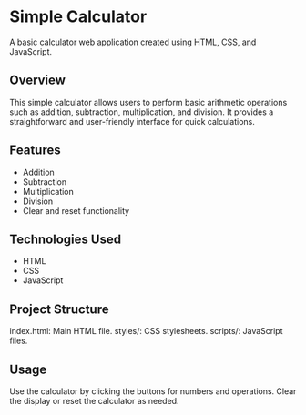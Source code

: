# Simple Calculator

A basic calculator web application created using HTML, CSS, and JavaScript.


## Overview

This simple calculator allows users to perform basic arithmetic operations such as addition, subtraction, multiplication, and division. It provides a straightforward and user-friendly interface for quick calculations.


## Features

- Addition
- Subtraction
- Multiplication
- Division
- Clear and reset functionality
  

## Technologies Used

- HTML
- CSS
- JavaScript
  

## Project Structure

index.html: Main HTML file.
styles/: CSS stylesheets.
scripts/: JavaScript files.


## Usage

Use the calculator by clicking the buttons for numbers and operations.
Clear the display or reset the calculator as needed.
